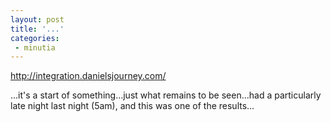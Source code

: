 ```yaml
---
layout: post
title: '...'
categories:
 - minutia
---
```


<a href="http://integration.danielsjourney.com/">http://integration.danielsjourney.com/</a>

...it's a start of something...just what remains to be seen...had a particularly late night last night (5am), and this was one of the results...


